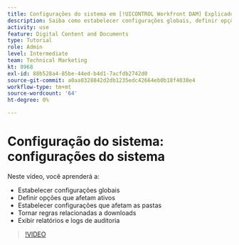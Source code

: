 ```yaml
---
title: Configurações do sistema em [!UICONTROL Workfront DAM] Explicado
description: Saiba como estabelecer configurações globais, definir opções de ativos, estabelecer configurações de pastas, fazer o download de regras e exibir relatórios e logs de auditoria no [!UICONTROL Workfront DAM].
activity: use
feature: Digital Content and Documents
type: Tutorial
role: Admin
level: Intermediate
team: Technical Marketing
kt: 8968
exl-id: 88b528a4-85be-44ed-b4d1-7acfdb2742d0
source-git-commit: a0aa8328842d2db1235edc42664eb0b18f4038e4
workflow-type: tm+mt
source-wordcount: '64'
ht-degree: 0%

---
```


# Configuração do sistema: configurações do sistema

Neste vídeo, você aprenderá a:

* Estabelecer configurações globais
* Definir opções que afetam ativos
* Estabelecer configurações que afetam as pastas
* Tornar regras relacionadas a downloads
* Exibir relatórios e logs de auditoria

>[!VIDEO](https://video.tv.adobe.com/v/335231/?quality=12)
